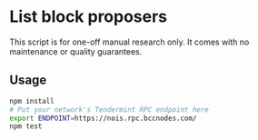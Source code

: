# List block proposers

This script is for one-off manual research only. It comes with no maintenance or
quality guarantees.

## Usage

```sh
npm install
# Put your network's Tendermint RPC endpoint here
export ENDPOINT=https://nois.rpc.bccnodes.com/
npm test
```

